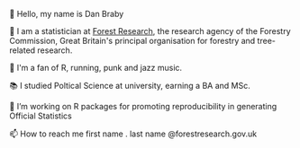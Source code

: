 <!---
fr-dan/fr-dan is a ✨ special ✨ repository because its `README.md` (this file) appears on your GitHub profile.
You can click the Preview link to take a look at your changes.
--->


👋 Hello, my name is Dan Braby

🌳 I am a statistician at [Forest Research](https://www.forestresearch.gov.uk/), the research agency of the Forestry Commission, Great Britain's principal organisation for forestry and tree-related research.

🥾 I'm a fan of R, running, punk and jazz music.

📚 I studied Poltical Science at university, earning a BA and MSc.

👀 I’m working on R packages for promoting reproducibility in generating Official Statistics

📫 How to reach me first name . last name @forestresearch.gov.uk
